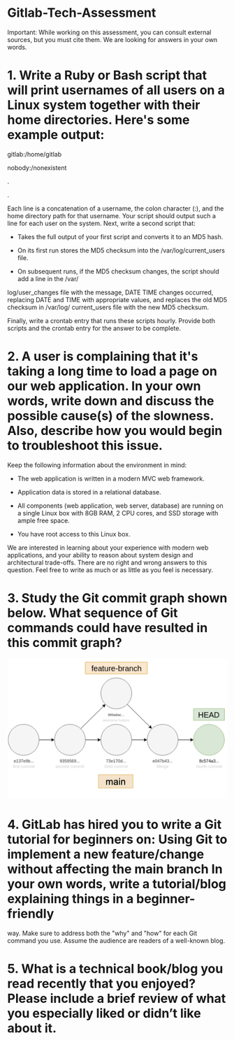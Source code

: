 # Gitlab-Tech-Assessment

Important: While working on this assessment, you can consult external sources, but you must cite them. We are looking for answers in your own words.

# 1. Write a Ruby or Bash script that will print usernames of all users on a Linux system together with their home directories. Here's some example output:

gitlab:/home/gitlab

nobody:/nonexistent

.

.

Each line is a concatenation of a username, the colon character (:), and the home directory path for that username. Your script should output such a line for each user on the system.
Next, write a second script that:

  * Takes the full output of your first script and converts it to an MD5 hash.

  * On its first run stores the MD5 checksum into the /var/log/current_users file.

  * On subsequent runs, if the MD5 checksum changes, the script should add a line in the /var/
  
log/user_changes file with the message, DATE TIME changes occurred, replacing DATE and TIME with appropriate values, and replaces the old MD5 checksum in /var/log/ current_users file with the new MD5 checksum.

Finally, write a crontab entry that runs these scripts hourly.
Provide both scripts and the crontab entry for the answer to be complete.

# 2. A user is complaining that it's taking a long time to load a page on our web application. In your own words, write down and discuss the possible cause(s) of the slowness. Also, describe how you would begin to troubleshoot this issue.
Keep the following information about the environment in mind:

  * The web application is written in a modern MVC web framework.

  * Application data is stored in a relational database.

  * All components (web application, web server, database) are running on a single Linux box with
    8GB RAM, 2 CPU cores, and SSD storage with ample free space.

  * You have root access to this Linux box.

We are interested in learning about your experience with modern web applications, and your ability to reason about system design and architectural trade-offs. There are no right and wrong answers to this question. Feel free to write as much or as little as you feel is necessary.

# 3. Study the Git commit graph shown below. What sequence of Git commands could have resulted in this commit graph?

![GitGraph!](https://raw.githubusercontent.com/NLe97/Gitlab-Tech-Assessment/main/Question%203%20Graph.png)

# 4. GitLab has hired you to write a Git tutorial for beginners on: Using Git to implement a new feature/change without affecting the main branch In your own words, write a tutorial/blog explaining things in a beginner-friendly
way. Make sure to address both the "why" and "how" for each Git command you use. Assume the audience are readers of a well-known blog.

# 5. What is a technical book/blog you read recently that you enjoyed? Please include a brief review of what you especially liked or didn’t like about it.
